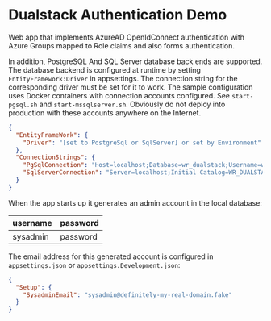 # Dualstack Authentication Demo

Web app that implements AzureAD OpenIdConnect authentication with Azure Groups mapped to Role claims and also forms authentication.

In addition, PostgreSQL And SQL Server database back ends are supported. The database backend is configured at runtime by setting `EntityFramework:Driver` in appsettings. The connection string for the corresponding driver must be set for it to work. The sample configuration uses Docker containers with connection accounts configured. See `start-pgsql.sh` and `start-mssqlserver.sh`. Obviously do not deploy into production with these accounts anywhere on the Internet.

```json
{
  "EntityFrameWork": {
    "Driver": "[set to PostgreSql or SqlServer] or set by Environment"
  },
  "ConnectionStrings": {
    "PgSqlConnection": "Host=localhost;Database=wr_dualstack;Username=wr_dualstack;Password=T2ie7yd1aHBw6MImg02e2tJdKmU9xeUGftaB5sN3ZGhMUdq2qI",
    "SqlServerConnection": "Server=localhost;Initial Catalog=WR_DUALSTACK;User Id=sa;Password=YkBkKCta6zNhlp6buYMAf6tmjjSl4WkIj0R8BfrCXA1zjjQ4PM"
  }
}
```

When the app starts up it generates an admin account in the local database:

| username | password |
|----------|----------|
| sysadmin | password |

The email address for this generated account is configured in `appsettings.json` or `appsettings.Development.json`:

```json
{
  "Setup": {
    "SysadminEmail": "sysadmin@definitely-my-real-domain.fake"
  }
}
```
